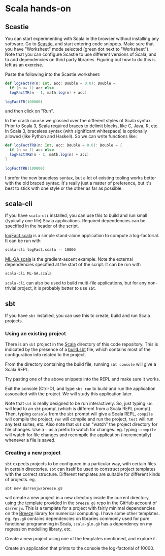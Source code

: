 # Scala hands-on

## Scastie

You can start experimenting with Scala in the browser without installing any software. Go to [Scastie](https://scastie.scala-lang.org/), and start entering code snippets. Make sure that you have "Worksheet" mode selected (green dot next to "Worksheet"). Note that you can configure Scastie to use different versions of Scala, and to add dependencies on third party libraries. Figuring out how to do this is left as an exercise.

Paste the following into the Scastie worksheet:
```scala
def logFactTR(n: Int, acc: Double = 0.0): Double =
  if (n <= 1) acc else
  logFactTR(n - 1, math.log(n) + acc)
  
logFactTR(100000)
```
and then click on "Run".

In the crash course we glossed over the different styles of Scala syntax. Prior to Scala 3, Scala required braces to delimit blocks, like C, Java, R, etc. In Scala 3, braceless syntax (with significant whitespace) is optionally allowed (like Python and Haskell). So we can write functions like:
```scala
def logFactTRB(n: Int, acc: Double = 0.0): Double = {
  if (n <= 1) acc else
  logFactTRB(n - 1, math.log(n) + acc)
}
  
logFactTRB(100000)
```
I prefer the new braceless syntax, but a lot of existing tooling works better with the old braced syntax. It's really just a matter of preference, but it's best to stick with one style or the other as far as possible.

## scala-cli

If you have `scala-cli` installed, you can use this to build and run small (typically one file) Scala applications. Required dependencies can be specified in the header of the script.

[logFact.scala](../cli/logFact.scala) is a simple stand-alone application to compute a log-factorial. It can be run with
```bash
scala-cli logFact.scala -- 10000
```

[ML-GA.scala](../cli/ML-GA.scala) is the gradient-ascent example. Note the external dependencies specified at the start of the script. It can be run with
```bash
scala-cli ML-GA.scala
```

`scala-cli` can also be used to build multi-file applications, but for any non-trivial project, it is probably better to use `sbt`.

## sbt

If you have `sbt` installed, you can use this to create, build and run Scala projects.

### Using an existing project

There is an `sbt` project in the [Scala](../) directory of this code repository. This is indicated by the presence of a [build.sbt](../build.sbt) file, which contains most of the configuration info related to the project.

From the directory containing the build file, running `sbt console` will give a Scala REPL.

Try pasting one of the above snippets into the REPL and make sure it works.

Exit the console (Ctrl-D), and type `sbt run` to build and run the application assocaited with the project. We will study this application later.

Note that `sbt` is really designed to be run interactively. So, just typing `sbt` will lead to an `sbt` prompt (which is different from a Scala REPL prompt). Then, typing `console` from the `sbt` prompt will give a Scala REPL, `compile` will compile the project, `run` will compile and run the project, `test` will run any test suites, etc. Also note that `sbt` can "watch" the project directory for file changes. Use a `~` as a prefix to watch for changes. eg. typing `~compile` will watch for file changes and recompile the application (incrementally) whenever a file is saved.

### Creating a new project

`sbt` expects projects to be configured in a particular way, with certain files in certain directories. `sbt` can itself be used to construct project templates with the correct structure. Different templates are suitable for different kinds of projects. eg.
```bash
sbt new darrenjw/breeze.g8
```
will create a new project in a new directory inside the current directory, using the template provided in the `breeze.g8` repo in the GitHub account of `darrenjw`. This is a template for a project with fairly minimal dependencies on the [Breeze](https://github.com/scalanlp/breeze) library for numerical computing. I have some other templates. eg. `fps.g8` contains dependencies on libraries commonly used for pure functional programming in Scala, `scala-glm.g8` has a dependency on my regression modelling library, etc.

Create a new project using one of the templates mentioned, and explore it.

Create an application that prints to the console the log-factorial of 10000.

